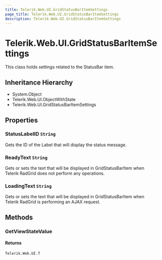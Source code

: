 ```yaml
---
title: Telerik.Web.UI.GridStatusBarItemSettings
page_title: Telerik.Web.UI.GridStatusBarItemSettings
description: Telerik.Web.UI.GridStatusBarItemSettings
---
```


# Telerik.Web.UI.GridStatusBarItemSettings

This class holds settings related to the StatusBar item.

## Inheritance Hierarchy

* System.Object
* Telerik.Web.UI.ObjectWithState
* Telerik.Web.UI.GridStatusBarItemSettings

## Properties

###  StatusLabelID `String`

Gets the ID of the Label that will display the status message.

###  ReadyText `String`

Gets or sets the text that will be displayed in
            GridStatusBarItem when Telerik RadGrid does not perform
            any operations.

###  LoadingText `String`

Gets or sets the text that will be displayed in
            GridStatusBarItem when Telerik RadGrid is performing an
            AJAX request.

## Methods

###  GetViewStateValue

#### Returns

`Telerik.Web.UI.T` 

